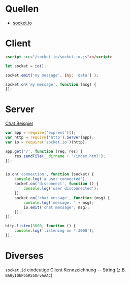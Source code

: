 # Quellen

- [socket.io](https://socket.io)

# Client

```html
<script src="/socket.io/socket.io.js"></script>
```

```javascript
let socket = io();

socket.emit('my message', {my: 'data'} );

socket.on('my message', function (msg) {
});
```


# Server

[Chat Beispiel](https://socket.io/get-started/chat/)

```javascript
var app = require('express')();
var http = require('http').Server(app);
var io = require('socket.io')(http);

app.get('/', function (req, res) {
    res.sendFile(__dirname + '/index.html');
});


io.on('connection', function (socket) {
    console.log('a user connected');
    socket.on('disconnect', function () {
        console.log('user disconnected');
    });
    socket.on('chat message', function (msg) {
        console.log('message: ' + msg);
        io.emit('chat message', msg);
    });
});

http.listen(3000, function () {
    console.log('listening on *:3000');
});

```

# Diverses

`socket.id` eindeutige Client Kennzeichnung -- String (z.B. `BA0yIQhFb5R55OnvAAAC`)
